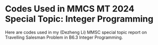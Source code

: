 <h1>Codes Used in MMCS MT 2024 Special Topic: Integer Programming </h1>
Here are codes used in my (Dezheng Li) MMSC special topic report on Travelling Salesman Problem in B6.3 Integer Programming. 

